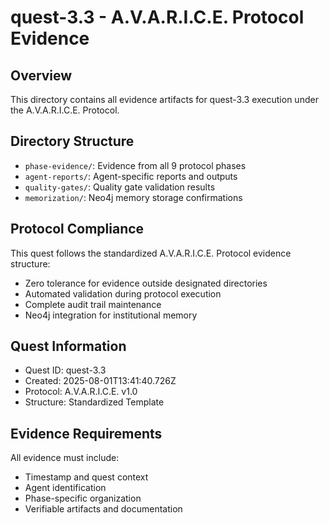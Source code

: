 # quest-3.3 - A.V.A.R.I.C.E. Protocol Evidence

## Overview
This directory contains all evidence artifacts for quest-3.3 execution under the A.V.A.R.I.C.E. Protocol.

## Directory Structure
- `phase-evidence/`: Evidence from all 9 protocol phases
- `agent-reports/`: Agent-specific reports and outputs
- `quality-gates/`: Quality gate validation results
- `memorization/`: Neo4j memory storage confirmations

## Protocol Compliance
This quest follows the standardized A.V.A.R.I.C.E. Protocol evidence structure:
- Zero tolerance for evidence outside designated directories
- Automated validation during protocol execution
- Complete audit trail maintenance
- Neo4j integration for institutional memory

## Quest Information
- Quest ID: quest-3.3
- Created: 2025-08-01T13:41:40.726Z
- Protocol: A.V.A.R.I.C.E. v1.0
- Structure: Standardized Template

## Evidence Requirements
All evidence must include:
- Timestamp and quest context
- Agent identification
- Phase-specific organization
- Verifiable artifacts and documentation
